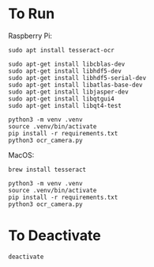 # To Run

Raspberry Pi:
```console
sudo apt install tesseract-ocr

sudo apt-get install libcblas-dev
sudo apt-get install libhdf5-dev
sudo apt-get install libhdf5-serial-dev
sudo apt-get install libatlas-base-dev
sudo apt-get install libjasper-dev 
sudo apt-get install libqtgui4 
sudo apt-get install libqt4-test

python3 -m venv .venv
source .venv/bin/activate
pip install -r requirements.txt
python3 ocr_camera.py
```

MacOS:
```console
brew install tesseract

python3 -m venv .venv
source .venv/bin/activate
pip install -r requirements.txt
python3 ocr_camera.py
```

# To Deactivate

```console
deactivate
```
